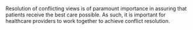 Resolution of conflicting views is of paramount importance in assuring that patients receive the best care possible. As such, it is important for healthcare providers to work together to achieve conflict resolution.